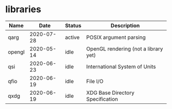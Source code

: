 # libraries

Name                  | Date        | Status  | Description
----------------------|-------------|---------|------------
qarg                  | 2020-07-28  | active  | POSIX argument parsing
opengl                | 2020-05-14  | idle    | OpenGL rendering (not a library yet)
qsi                   | 2020-06-23  | idle    | International System of Units
qfio                  | 2020-06-19  | idle    | File I/O
qxdg                  | 2020-06-19  | idle    | XDG Base Directory Specification
